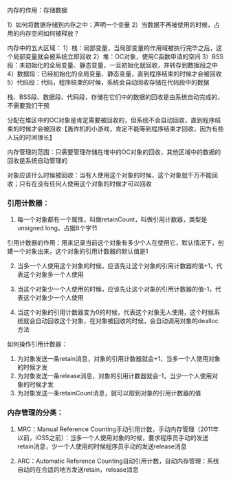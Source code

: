 内存的作用：存储数据

1）如何将数据存储到内存之中：声明一个变量
2）当数据不再被使用的时候，占用的内存空间如何被释放？

内存中的五大区域：
1）栈：局部变量，当局部变量的作用域被执行完毕之后，这个局部变量就会被系统立即回收
2）堆：OC对象，使用C函数申请的空间
3）BSS段：未初始化的全局变量、静态变量，一旦初始化就回收，并转存到数据段之中
4）数据段：已经初始化的全局变量、静态变量，直到程序结束的时候才会被回收
5）代码段：代码，程序结束的时候，系统会自动回收存储在代码段中的数据

栈、BSS段、数据段、代码段，存储在它们中的数据的回收是由系统自动完成的，不需要我们干预

分配在堆区中的OC对象是肯定需要被回收的，但系统不会自动回收，直到程序结束的时候才会被回收【轰炸机的小游戏，肯定不能等到程序结束才回收，因为有些人玩的时间很长】

内存管理的范围：只需要管理存储在堆中的OC对象的回收，其他区域中的数据的回收是系统自动管理的

对象应该什么时候被回收：当有人使用这个对象的时候，这个对象就千万不能回收；只有在没有任何人使用这个对象的时候才可以回收

### 引用计数器：

1. 每一个对象都有一个属性，叫做retainCount，叫做引用计数器，类型是unsigned long，占据8个字节

引用计数器的作用：用来记录当前这个对象有多少个人在使用它，默认情况下，创建一个对象出来，这个对象的引用计数器的默认值是1

2. 当多一个人使用这个对象的时候，应该先让这个对象的引用计数器的值+1，代表这个对象多一个人使用

3. 当这个对象少一个人使用的时候，应该先让这个对象的引用计数器的值-1，代表这个对象少一个人使用

4. 当这个对象的引用计数器变为0的时候，代表这个对象无人使用，这个时候系统就会自动回收这个对象，在对象被回收的时候，会自动调用对象的dealloc方法

如何操作引用计数器：

1. 为对象发送一条retain消息，对象的引用计数器就会+1，当多一个人使用对象的时候才发
2. 为对象发送一条release消息，对象的引用计数器就会-1，当少一个人使用对象的时候才发
3. 为对象发送一条retainCount消息，就可以取到对象的引用计数器的值

### 内存管理的分类：

1. MRC：Manual Reference Counting手动引用计数，手动内存管理（2011年以前，iOS5之前）：当多一个人使用对象的时候，要求程序员手动的发送retain消息，少一个人使用的时候程序员手动的发送release消息

2. ARC：Automatic Reference Counting自动引用计数，自动内存管理：系统自动的在合适的地方发送retain，release消息
